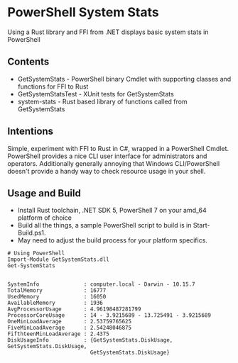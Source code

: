 # PowerShell System Stats
Using a Rust library and FFI from .NET displays basic system stats in PowerShell

## Contents
* GetSystemStats - PowerShell binary Cmdlet with supporting classes and functions for FFI to Rust
* GetSystemStatsTest - XUnit tests for GetSystemStats
* system-stats - Rust based library of functions called from GetSystemStats

## Intentions
Simple, experiment with FFI to Rust in C#, wrapped in a PowerShell Cmdlet. PowerShell provides a nice CLI user interface for administrators and operators.  Additionally generally annoying that Windows CLI/PowerShell doesn't provide a handy way to check resource usage in your shell. 

## Usage and Build
* Install Rust toolchain, .NET SDK 5, PowerShell 7 on your amd_64 platform of choice
* Build all the things, a sample PowerShell script to build is in Start-Build.ps1.  
* May need to adjust the build process for your platform specifics. 

```
# Using PowerShell
Import-Module GetSystemStats.dll
Get-SystemStats


SystemInfo              : computer.local - Darwin - 10.15.7
TotalMemory             : 16777
UsedMemory              : 16050
AvailableMemory         : 1936
AvgProcessorUsage       : 4.96198487281799
ProcessorCoreUsage      : 14 - 3.9215689 - 13.725491 - 3.9215689
OneMinLoadAverage       : 2.53759765625
FiveMinLoadAverage      : 2.54248046875
FifthteenMinLoadAverage : 2.4375
DiskUsageInfo           : {GetSystemStats.DiskUsage,            GetSystemStats.DiskUsage, 
                          GetSystemStats.DiskUsage}

```
